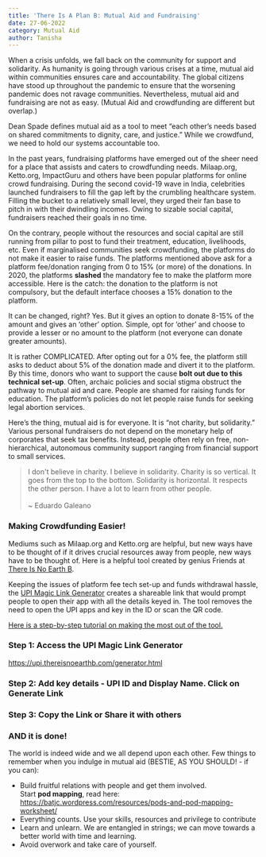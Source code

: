 ```yaml
---
title: 'There Is A Plan B: Mutual Aid and Fundraising'
date: 27-06-2022
category: Mutual Aid
author: Tanisha
---
```


When a crisis unfolds, we fall back on the community for support and solidarity. As humanity is going through various crises at a time, mutual aid within communities ensures care and accountability. The global citizens have stood up throughout the pandemic to ensure that the worsening pandemic does not ravage communities. Nevertheless, mutual aid and fundraising are not as easy. (Mutual Aid and crowdfunding are different but overlap.)

Dean Spade defines mutual aid as a tool to meet “each other’s needs based on shared commitments to dignity, care, and justice.” While we crowdfund, we need to hold our systems accountable too.

In the past years, fundraising platforms have emerged out of the sheer need for a place that assists and caters to crowdfunding needs. Milaap.org, Ketto.org, ImpactGuru and others have been popular platforms for online crowd fundraising. During the second covid-19 wave in India, celebrities launched fundraisers to fill the gap left by the crumbling healthcare system. Filling the bucket to a relatively small level, they urged their fan base to pitch in with their dwindling incomes. Owing to sizable social capital, fundraisers reached their goals in no time.

On the contrary, people without the resources and social capital are still running from pillar to post to fund their treatment, education, livelihoods, etc. Even if marginalised communities seek crowdfunding, the platforms do not make it easier to raise funds. The platforms mentioned above ask for a platform fee/donation ranging from 0 to 15% (or more) of the donations. In 2020, the platforms **slashed** the mandatory fee to make the platform more accessible. Here is the catch: the donation to the platform is not compulsory, but the default interface chooses a 15% donation to the platform.

It can be changed, right? Yes. But it gives an option to donate 8-15% of the amount and gives an ‘other’ option. Simple, opt for ‘other’ and choose to provide a lesser or no amount to the platform (not everyone can donate greater amounts).

It is rather COMPLICATED. After opting out for a 0% fee, the platform still asks to deduct about 5% of the donation made and divert it to the platform. By this time, donors who want to support the cause **bolt out due to this technical set-up**. Often, archaic policies and social stigma obstruct the pathway to mutual aid and care. People are shamed for raising funds for education. The platform’s policies do not let people raise funds for seeking legal abortion services.

Here’s the thing, mutual aid is for everyone. It is “not charity, but solidarity.” Various personal fundraisers do not depend on the monetary help of corporates that seek tax benefits. Instead, people often rely on free, non-hierarchical, autonomous community support ranging from financial support to small services.

> I don't believe in charity. I believe in solidarity. Charity is so vertical. It goes from the top to the bottom. Solidarity is horizontal. It respects the other person. I have a lot to learn from other people. <br /><br /> ~ Eduardo Galeano

### Making Crowdfunding Easier!

Mediums such as Milaap.org and Ketto.org are helpful, but new ways have to be thought of if it drives crucial resources away from people, new ways have to be thought of. Here is a helpful tool created by genius Friends at [There Is No Earth B](https://thereisnoearthb.org/).

Keeping the issues of platform fee tech set-up and funds withdrawal hassle, the [UPI Magic Link Generator](https://upi.thereisnoearthb.com/generator.html) creates a shareable link that would prompt people to open their app with all the details keyed in. The tool removes the need to open the UPI apps and key in the ID or scan the QR code.

<u>Here is a step-by-step tutorial on making the most out of the tool.</u>

### Step 1: Access the UPI Magic Link Generator

https://upi.thereisnoearthb.com/generator.html

### Step 2: Add key details - UPI ID and Display Name. Click on Generate Link

### Step 3: Copy the Link or Share it with others

### AND it is done!

The world is indeed wide and we all depend upon each other. Few things to remember when you indulge in mutual aid (BESTIE, AS YOU SHOULD! - if you can):

- Build fruitful relations with people and get them involved.<br />Start **pod mapping**, read here: https://batjc.wordpress.com/resources/pods-and-pod-mapping-worksheet/ 
- Everything counts. Use your skills, resources and privilege to contribute
- Learn and unlearn. We are entangled in strings; we can move towards a better world with time and learning.
- Avoid overwork and take care of yourself.
